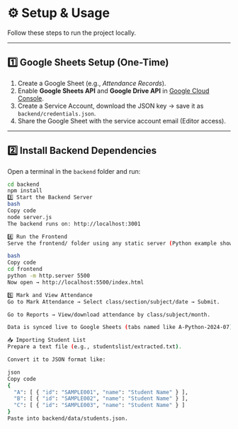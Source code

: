 # ⚙️ Setup & Usage  

Follow these steps to run the project locally.  

---

## 1️⃣ Google Sheets Setup (One-Time)  
1. Create a Google Sheet (e.g., *Attendance Records*).  
2. Enable **Google Sheets API** and **Google Drive API** in [Google Cloud Console](https://console.cloud.google.com/).  
3. Create a Service Account, download the JSON key → save it as `backend/credentials.json`.  
4. Share the Google Sheet with the service account email (Editor access).  

---

## 2️⃣ Install Backend Dependencies  
Open a terminal in the `backend` folder and run:  
```bash
cd backend
npm install
3️⃣ Start the Backend Server
bash
Copy code
node server.js
The backend runs on: http://localhost:3001

4️⃣ Run the Frontend
Serve the frontend/ folder using any static server (Python example shown):

bash
Copy code
cd frontend
python -m http.server 5500
Now open → http://localhost:5500/index.html

5️⃣ Mark and View Attendance
Go to Mark Attendance → Select class/section/subject/date → Submit.

Go to Reports → View/download attendance by class/subject/month.

Data is synced live to Google Sheets (tabs named like A-Python-2024-07).

📥 Importing Student List
Prepare a text file (e.g., studentslist/extracted.txt).

Convert it to JSON format like:

json
Copy code
{
  "A": [ { "id": "SAMPLE001", "name": "Student Name" } ],
  "B": [ { "id": "SAMPLE002", "name": "Student Name" } ],
  "C": [ { "id": "SAMPLE003", "name": "Student Name" } ]
}
Paste into backend/data/students.json.

